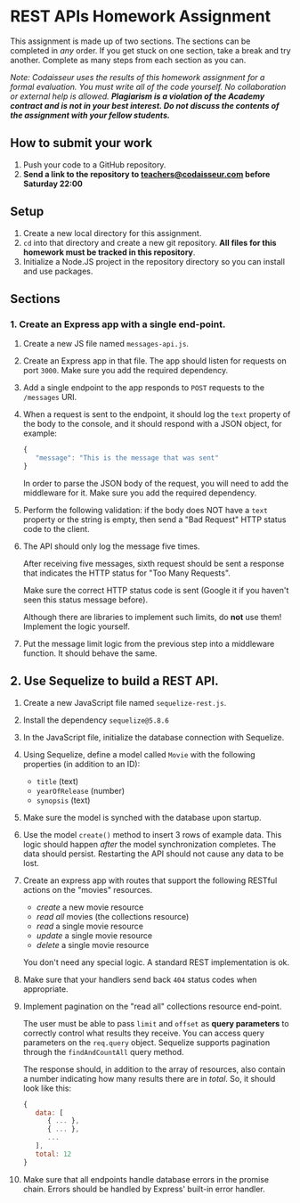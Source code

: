 # REST APIs Homework Assignment
This assignment is made up of two sections.
The sections can be completed in _any_ order.
If you get stuck on one section, take a break and try another.
Complete as many steps from each section as you can.

_Note: Codaisseur uses the results of this homework assignment for a formal evaluation.
You must write all of the code yourself.
No collaboration or external help is allowed.
**Plagiarism is a violation of the Academy contract and is not in your best interest.
Do not discuss the contents of the assignment with your fellow students.**_

## How to submit your work
1. Push your code to a GitHub repository.
1. **Send a link to the repository to teachers@codaisseur.com before Saturday 22:00**

## Setup
1. Create a new local directory for this assignment.
1. `cd` into that directory and create a new git repository.
**All files for this homework must be tracked in this repository**.
1. Initialize a Node.JS project in the repository directory so you can install and use packages.

## Sections

### 1. Create an Express app with a single end-point.

1. Create a new JS file named `messages-api.js`.
1. Create an Express app in that file.
The app should listen for requests on port `3000`.
Make sure you add the required dependency.
1. Add a single endpoint to the app responds to `POST` requests to the `/messages` URI.
1. When a request is sent to the endpoint, it should log the `text` property of the body to the console, and it should respond with a JSON object, for example:

   ```javascript
   {
      "message": "This is the message that was sent"
   }
   ```

   In order to parse the JSON body of the request, you will need to add the middleware for it.
Make sure you add the required dependency.
1. Perform the following validation: if the body does NOT have a `text` property or the string is empty, then send a "Bad Request" HTTP status code to the client.
1. The API should only log the message five times.

   After receiving five messages, sixth request should be sent a response that indicates the HTTP status for "Too Many Requests".

   Make sure the correct HTTP status code is sent (Google it if you haven't seen this status message before).

   Although there are libraries to implement such limits, do **not** use them! Implement the logic yourself.
1. Put the message limit logic from the previous step into a middleware function. It should behave the same.


## 2. Use Sequelize to build a REST API.

1. Create a new JavaScript file named `sequelize-rest.js`.
1. Install the dependency `sequelize@5.8.6`
1. In the JavaScript file, initialize the database connection with Sequelize.
1. Using Sequelize, define a model called `Movie` with the following properties (in addition to an ID):
   - `title` (text)
   - `yearOfRelease` (number)
   - `synopsis` (text)
1. Make sure the model is synched with the database upon startup.
1. Use the model `create()` method to insert 3 rows of example data. This logic should happen _after_ the model synchronization completes. The data should persist. Restarting the API should not cause any data to be lost.
1. Create an express app with routes that support the following RESTful actions on the "movies" resources.
   - _create_ a new movie resource
   - _read all_ movies (the collections resource)
   - _read_ a single movie resource
   - _update_ a single movie resource
   - _delete_ a single movie resource

   You don't need any special logic.
   A standard REST implementation is ok.
1. Make sure that your handlers send back `404` status codes when appropriate.
1. Implement pagination on the "read all" collections resource end-point.

   The user must be able to pass `limit` and `offset` as **query parameters** to correctly control what results they receive. You can access query parameters on the `req.query` object. Sequelize supports pagination through the `findAndCountAll` query method.

   The response should, in addition to the array of resources, also contain a number indicating how many results there are in _total_. So, it should look like this:

   ```javascript
   {
      data: [
         { ... },
         { ... },
         ...
      ],
      total: 12
   }
   ```
1. Make sure that all endpoints handle database errors in the promise chain. Errors should be handled by Express' built-in error handler.
